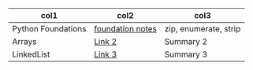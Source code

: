 | col1               | col2                                                                                                    | col3                  |
| ------------------ | ------------------------------------------------------------------------------------------------------- | --------------------- |
| Python Foundations | [foundation notes](https://www.remnote.com/a/Python-Foundations-and-Must-know/657c48c4090bf09767a3554f) | zip, enumerate, strip |
| Arrays             | [Link 2](notes/topic2.md)                                                                               | Summary 2             |
| LinkedList         | [Link 3](notes/topic3.md)                                                                               | Summary 3             |
